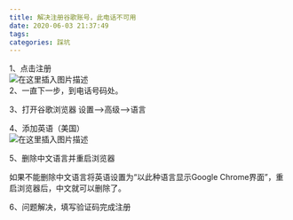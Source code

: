 ```yaml
---
title: 解决注册谷歌账号，此电话不可用
date: 2020-06-03 21:37:49
tags: 
categories: 踩坑
---
```


<!--more-->

1、点击注册  
![在这里插入图片描述](https://img-blog.csdnimg.cn/20200603213438618.png?x-oss-process=image/watermark,type_ZmFuZ3poZW5naGVpdGk,shadow_10,text_aHR0cHM6Ly9ibG9nLmNzZG4ubmV0L3FxXzIxMDQwNTU5,size_16,color_FFFFFF,t_70)  
2、一直下一步，到电话号码处。

3、打开谷歌浏览器 设置–>高级–>语言

4、添加英语（美国）  
![在这里插入图片描述](https://img-blog.csdnimg.cn/20200603213540683.png?x-oss-process=image/watermark,type_ZmFuZ3poZW5naGVpdGk,shadow_10,text_aHR0cHM6Ly9ibG9nLmNzZG4ubmV0L3FxXzIxMDQwNTU5,size_16,color_FFFFFF,t_70)

5、删除中文语言并重启浏览器

如果不能删除中文语言将英语设置为“以此种语言显示Google Chrome界面”，重启浏览器后，中文就可以删除了。

6、问题解决，填写验证码完成注册